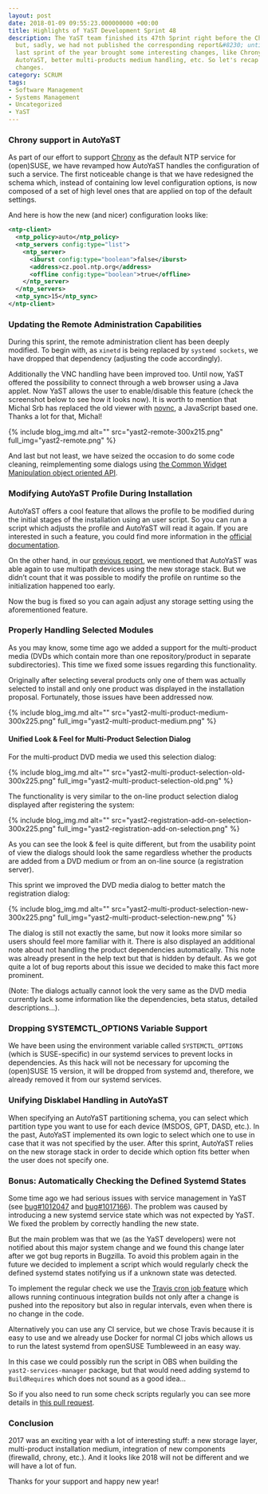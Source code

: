 ```yaml
---
layout: post
date: 2018-01-09 09:55:23.000000000 +00:00
title: Highlights of YaST Development Sprint 48
description: The YaST team finished its 47th Sprint right before the Christmas break
  but, sadly, we had not published the corresponding report&#8230; until now. The
  last sprint of the year brought some interesting changes, like Chrony support for
  AutoYaST, better multi-products medium handling, etc. So let's recap those
  changes. 
category: SCRUM
tags:
- Software Management
- Systems Management
- Uncategorized
- YaST
---
```


### Chrony support in AutoYaST

As part of our effort to support [Chrony][1] as the default NTP service
for (open)SUSE, we have revamped how AutoYaST handles the configuration
of such a service. The first noticeable change is that we have
redesigned the schema which, instead of containing low level
configuration options, is now composed of a set of high level ones that
are applied on top of the default settings.

And here is how the new (and nicer) configuration looks like:

```xml    
<ntp-client>
  <ntp_policy>auto</ntp_policy>
  <ntp_servers config:type="list">
    <ntp_server>
      <iburst config:type="boolean">false</iburst>
      <address>cz.pool.ntp.org</address>
      <offline config:type="boolean">true</offline>
    </ntp_server>
  </ntp_servers>
  <ntp_sync>15</ntp_sync>
</ntp-client>
```

### Updating the Remote Administration Capabilities

During this sprint, the remote administration client has been deeply
modified. To begin with, as `xinetd` is being replaced by `systemd
sockets`, we have dropped that dependency (adjusting the code
accordingly).

Additionally the VNC handling have been improved too. Until now, YaST
offered the possibility to connect through a web browser using a Java
applet. Now YaST allows the user to enable/disable this feature (check
the screenshot below to see how it looks now). It is worth to mention
that Michal Srb has replaced the old viewer with [novnc][2], a
JavaScript based one. Thanks a lot for that, Michal!

{% include blog_img.md alt=""
src="yast2-remote-300x215.png" full_img="yast2-remote.png" %}

And last but not least, we have seized the occasion to do some code
cleaning, reimplementing some dialogs using [the Common Widget
Manipulation object oriented API][3].

### Modifying AutoYaST Profile During Installation

AutoYaST offers a cool feature that allows the profile to be modified
during the initial stages of the installation using an user script. So
you can run a script which adjusts the profile and AutoYaST will read it
again. If you are interested in such a feature, you could find more
information in the [official documentation][4].

On the other hand, in our [previous report][5], we mentioned that
AutoYaST was able again to use multipath devices using the new storage
stack. But we didn’t count that it was possible to modify the profile on
runtime so the initialization happened too early.

Now the bug is fixed so you can again adjust any storage setting using
the aforementioned feature.

### Properly Handling Selected Modules

As you may know, some time ago we added a support for the multi-product
media (DVDs which contain more than one repository/product in separate
subdirectories). This time we fixed some issues regarding this
functionality.

Originally after selecting several products only one of them was
actually selected to install and only one product was displayed in the
installation proposal. Fortunately, those issues have been addressed
now.

{% include blog_img.md alt=""
src="yast2-multi-product-medium-300x225.png" full_img="yast2-multi-product-medium.png" %}

#### Unified Look &amp; Feel for Multi-Product Selection Dialog

For the multi-product DVD media we used this selection dialog:

{% include blog_img.md alt=""
src="yast2-multi-product-selection-old-300x225.png" full_img="yast2-multi-product-selection-old.png" %}

The functionality is very similar to the on-line product selection
dialog displayed after registering the system:

{% include blog_img.md alt=""
src="yast2-registration-add-on-selection-300x225.png"
full_img="yast2-registration-add-on-selection.png" %}

As you can see the look &amp; feel is quite different, but from the
usability point of view the dialogs should look the same regardless
whether the products are added from a DVD medium or from an on-line
source (a registration server).

This sprint we improved the DVD media dialog to better match the
registration dialog:

{% include blog_img.md alt=""
src="yast2-multi-product-selection-new-300x225.png"
full_img="yast2-multi-product-selection-new.png" %}

The dialog is still not exactly the same, but now it looks more similar
so users should feel more familiar with it. There is also displayed an
additional note about not handling the product dependencies
automatically. This note was already present in the help text but that
is hidden by default. As we got quite a lot of bug reports about this
issue we decided to make this fact more prominent.

(Note: The dialogs actually cannot look the very same as the DVD media
currently lack some information like the dependencies, beta status,
detailed descriptions…).

### Dropping SYSTEMCTL\_OPTIONS Variable Support

We have been using the environment variable called `SYSTEMCTL_OPTIONS`
(which is SUSE-specific) in our systemd services to prevent locks in
dependencies. As this hack will not be necessary for upcoming the
(open)SUSE 15 version, it will be dropped from systemd and, therefore,
we already removed it from our systemd services.

### Unifying Disklabel Handling in AutoYaST

When specifying an AutoYaST partitioning schema, you can select which
partition type you want to use for each device (MSDOS, GPT, DASD, etc.).
In the past, AutoYaST implemented its own logic to select which one to
use in case that it was not specified by the user. After this sprint,
AutoYaST relies on the new storage stack in order to decide which option
fits better when the user does not specify one.

### Bonus: Automatically Checking the Defined Systemd States

Some time ago we had serious issues with service management in YaST (see
[bug#1012047][6] and [bug#1017166][7]). The problem was caused by
introducing a new systemd service state which was not expected by YaST.
We fixed the problem by correctly handling the new state.

But the main problem was that we (as the YaST developers) were not
notified about this major system change and we found this change later
after we got bug reports in Bugzilla. To avoid this problem again in the
future we decided to implement a script which would regularly check the
defined systemd states notifying us if a unknown state was detected.

To implement the regular check we use the [Travis cron job feature][8]
which allows running continuous integration builds not only after a
change is pushed into the repository but also in regular intervals, even
when there is no change in the code.

Alternatively you can use any CI service, but we chose Travis because it
is easy to use and we already use Docker for normal CI jobs which allows
us to run the latest systemd from openSUSE Tumbleweed in an easy way.

In this case we could possibly run the script in OBS when building the
`yast2-services-manager` package, but that would need adding systemd to
`BuildRequires` which does not sound as a good idea…

So if you also need to run some check scripts regularly you can see more
details in [this pull request][9].

### Conclusion

2017 was an exciting year with a lot of interesting stuff: a new storage
layer, multi-product installation medium, integration of new components
(firewalld, chrony, etc.). And it looks like 2018 will not be different
and we will have a lot of fun.

Thanks for your support and happy new year!



[1]: https://chrony.tuxfamily.org/
[2]: https://github.com/novnc/noVNC
[3]: https://github.com/yast/yast-yast2/tree/master/library/cwm/examples
[4]: https://www.suse.com/documentation/sles-12/singlehtml/book_autoyast/book_autoyast.html#pre-install.scripts
[5]: https://lizards.opensuse.org/2017/12/07/highlights-of-yast-development-sprint-47/
[6]: https://bugzilla.suse.com/show_bug.cgi?id=1012047
[7]: https://bugzilla.suse.com/show_bug.cgi?id=1017166
[8]: https://docs.travis-ci.com/user/cron-jobs/
[9]: https://github.com/yast/yast-services-manager/pull/135
